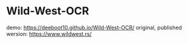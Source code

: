 # Wild-West-OCR

demo: https://deeboot10.github.io/Wild-West-OCR/
original, published wersion: https://www.wildwest.rs/
